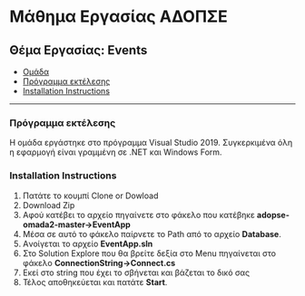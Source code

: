 # Μάθημα Εργασίας ΑΔΟΠΣΕ

## Θέμα Εργασίας: Εvents
  * [Ομάδα](https://github.com/zisispa/adopse-omada2/wiki/%CE%A4eam)
  * [Πρόγραμμα εκτέλεσης](https://github.com/zisispa/adopse-omada2/#πρόγραμμα-εκτέλεσης)
  * [Installation Instructions](https://github.com/zisispa/adopse-omada2/#installation-instructions)
  
 ---
### Πρόγραμμα εκτέλεσης

H ομάδα εργάστηκε στο πρόγραμμα Visual Studio 2019. Συγκερκιμένα όλη η εφαρμογή είναι γραμμένη σε .NET και Windows Form.

### Installation Instructions
1. Πατάτε το κουμπί Clone or Dowload
2. Download Zip
3. Aφού κατέβει το αρχείο πηγαίνετε στο φάκελο που κατέβηκε **adopse-omada2-master->EventApp**
4. Μέσα σε αυτό το φάκελο παίρνετε το Path από το αρχείο **Database**.
5. Aνοίγεται το αρχείο **EventApp.sln**
6. Στο Solution Explore που θα βρείτε δεξία στο Menu πηγαίνεται στο φάκελο **ConnectionString->Connect.cs**
7. Εκεί στο string που έχει το σβήνεται και βάζεται το δικό σας
8. Τέλος αποθηκεύεται και πατάτε **Start**.
